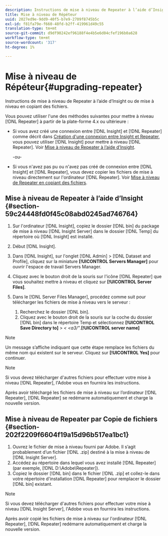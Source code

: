 ```yaml
---
description: Instructions de mise à niveau de Repeater à l’aide d’Insight ou de mise à niveau en copiant des fichiers.
title: Mise à niveau de Répéteur
uuid: 2027ed9e-9dd9-40f5-b7e9-2709f8745b5c
exl-id: f81fa79e-f660-48fd-b2ff-419961d49c55
translation-type: tm+mt
source-git-commit: d9df90242ef96188f4e4b5e6d04cfef196b0a628
workflow-type: tm+mt
source-wordcount: '317'
ht-degree: 1%

---
```


# Mise à niveau de Répéteur{#upgrading-repeater}

Instructions de mise à niveau de Repeater à l’aide d’Insight ou de mise à niveau en copiant des fichiers.

Vous pouvez utiliser l&#39;une des méthodes suivantes pour mettre à niveau [!DNL Repeater] à partir de la plate-forme 4.x ou ultérieure :

* Si vous avez créé une connexion entre [!DNL Insight] et [!DNL Repeater] comme décrit dans [Création d&#39;une connexion entre Insight et Repeater](../../../../home/c-inst-svr/c-rptr-fntly/c-cnfg-rptr-fntly/t-crt-conn-ins-rptr.md#task-785bfe5f0e31484683e4345038add118), vous pouvez utiliser [!DNL Insight] pour mettre à niveau [!DNL Repeater]. Voir [Mise à niveau de Repeater à l’aide d’Insight](../../../../home/c-inst-svr/c-upgrd-uninst-sftwr/c-upgrd-sftwr/c-upgrd-rptr.md#section-59c24448fd0f45c08abd0245ad746764).

   -ou-

* Si vous n&#39;avez pas pu ou n&#39;avez pas créé de connexion entre [!DNL Insight] et [!DNL Repeater], vous devez copier les fichiers de mise à niveau directement sur l&#39;ordinateur [!DNL Repeater]. Voir [Mise à niveau de Repeater en copiant des fichiers](../../../../home/c-inst-svr/c-upgrd-uninst-sftwr/c-upgrd-sftwr/c-upgrd-rptr.md#section-202f2209f6604f19a15d96b517ea1bc1).

## Mise à niveau de Repeater à l’aide d’Insight {#section-59c24448fd0f45c08abd0245ad746764}

1. Sur l&#39;ordinateur [!DNL Insight], copiez le dossier [!DNL bin] du package de mise à niveau [!DNL Insight Server] dans le dossier [!DNL Temp] du répertoire où [!DNL Insight] est installé.
1. Début [!DNL Insight].
1. Dans [!DNL Insight], sur l&#39;onglet [!DNL Admin] > [!DNL Dataset and Profile], cliquez sur la miniature **[!UICONTROL Servers Manager]** pour ouvrir l&#39;espace de travail Servers Manager.
1. Cliquez avec le bouton droit de la souris sur l&#39;icône [!DNL Repeater] que vous souhaitez mettre à niveau et cliquez sur **[!UICONTROL Server Files]**.
1. Dans le [!DNL Server Files Manager], procédez comme suit pour télécharger les fichiers de mise à niveau vers le serveur :

   1. Recherchez le dossier [!DNL bin].
   1. Cliquez avec le bouton droit de la souris sur la coche du dossier [!DNL bin] dans le répertoire Temp et sélectionnez **[!UICONTROL Save Directory to]** > *&lt; &lt;a3/&quot;*.**[!UICONTROL server name]**

>[!NOTE]
>
>Un message s’affiche indiquant que cette étape remplace les fichiers du même nom qui existent sur le serveur. Cliquez sur **[!UICONTROL Yes]** pour continuer.

>[!NOTE]
>
>Si vous devez télécharger d&#39;autres fichiers pour effectuer votre mise à niveau [!DNL Repeater], l&#39;Adobe vous en fournira les instructions.

Après avoir téléchargé les fichiers de mise à niveau sur l’ordinateur [!DNL Repeater], [!DNL Repeater] se redémarre automatiquement et charge la nouvelle version.

## Mise à niveau de Repeater par Copie de fichiers {#section-202f2209f6604f19a15d96b517ea1bc1}

1. Ouvrez le fichier de mise à niveau fourni par Adobe. Il s’agit probablement d’un fichier [!DNL .zip] destiné à la mise à niveau de [!DNL Insight Server].
1. Accédez au répertoire dans lequel vous avez installé [!DNL Repeater] (par exemple, [!DNL D:\Adobe\Repeater]).
1. Copiez le dossier [!DNL bin] dans le fichier [!DNL .zip] et collez-le dans votre répertoire d&#39;installation [!DNL Repeater] pour remplacer le dossier [!DNL bin] existant.

>[!NOTE]
>
>Si vous devez télécharger d&#39;autres fichiers pour effectuer votre mise à niveau [!DNL Insight Server], l&#39;Adobe vous en fournira les instructions.

Après avoir copié les fichiers de mise à niveau sur l&#39;ordinateur [!DNL Repeater], [!DNL Repeater] redémarre automatiquement et charge la nouvelle version.
